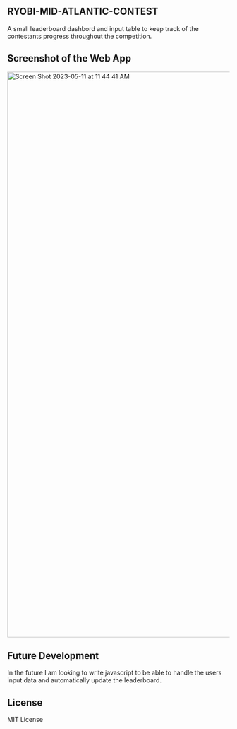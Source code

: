 ## RYOBI-MID-ATLANTIC-CONTEST

A small leaderboard dashbord and input table to keep track of the contestants progress throughout the competition.

## Screenshot of the Web App

<img width="1280" alt="Screen Shot 2023-05-11 at 11 44 41 AM" src="https://github.com/Tyler-phillips12/RYOBI-MID-ATLANTIC-CONTEST/assets/123614404/0c31d927-1134-4b39-a052-fdb6186efd1e">


## Future Development
In the future I am looking to write javascript to be able to handle the users input data and automatically update the leaderboard.

## License 
MIT License
